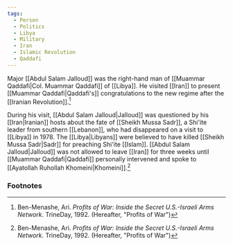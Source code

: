 ```yaml
---
tags:
  - Person
  - Politics
  - Libya
  - Military
  - Iran
  - Islamic Revolution
  - Qaddafi
---
```

Major [[Abdul Salam Jalloud]] was the right-hand man of [[Muammar Qaddafi|Col. Muammar Qaddafi]] of [[Libya]]. He visited [[Iran]] to present [[Muammar Qaddafi|Qaddafi's]] congratulations to the new regime after the [[Iranian Revolution]].[^1]

During his visit, [[Abdul Salam Jalloud|Jalloud]] was questioned by his [[Iran|Iranian]] hosts about the fate of [[Sheikh Mussa Sadr]], a Shi'ite leader from southern [[Lebanon]], who had disappeared on a visit to [[Libya]] in 1978. The [[Libya|Libyans]] were believed to have killed [[Sheikh Mussa Sadr|Sadr]] for preaching Shi'ite [[Islam]]. [[Abdul Salam Jalloud|Jalloud]] was not allowed to leave [[Iran]] for three weeks until [[Muammar Qaddafi|Qaddafi]] personally intervened and spoke to [[Ayatollah Ruhollah Khomeini|Khomeini]].[^1]

### Footnotes
[^1]: Ben-Menashe, Ari. *Profits of War: Inside the Secret U.S.-Israeli Arms Network*. TrineDay, 1992. (Hereafter, "Profits of War")
